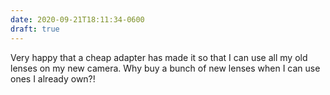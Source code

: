```yaml
---
date: 2020-09-21T18:11:34-0600
draft: true
---
```




Very happy that a cheap adapter has made it so that I can use all my old lenses on my new camera. Why buy a bunch of new lenses when I can use ones I already own?!




